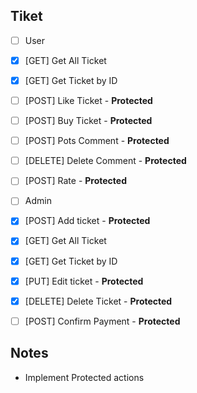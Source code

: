 ## Tiket
 * [ ]  User
   * [X]  [GET] Get All Ticket
   * [X]  [GET] Get Ticket by ID
   * [ ]  [POST] Like Ticket - **Protected**
   * [ ]  [POST] Buy Ticket - **Protected**
   * [ ]  [POST] Pots Comment - **Protected**
   * [ ]  [DELETE] Delete Comment - **Protected**
   * [ ]  [POST] Rate - **Protected**
 * [ ]  Admin
   * [X]  [POST] Add ticket - **Protected**
   * [X]  [GET] Get All Ticket
   * [X]  [GET] Get Ticket by ID
   * [X]  [PUT] Edit ticket - **Protected**
   * [X]  [DELETE] Delete Ticket - **Protected**
   * [ ]  [POST] Confirm Payment - **Protected**


## Notes
- Implement Protected actions
